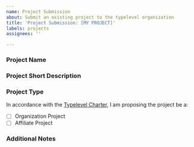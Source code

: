 ```yaml
---
name: Project Submission
about: Submit an existing project to the typelevel organization
title: 'Project Submission: [MY PROJECT]'
labels: projects
assignees: ''

---
```


### Project Name
<!-- This will be used as the project name under the Typelevel GitHub org -->

### Project Short Description
<!-- This will be used as the GitHub repo description -->

### Project Type
In accordance with the [Typelevel Charter](https://github.com/typelevel/governance/blob/main/CHARTER.md#8-project-criteria), I am proposing the project be a:

- [ ] Organization Project
- [ ] Affiliate Project

### Additional Notes
<!-- Please provide some additional context about this project. -->

